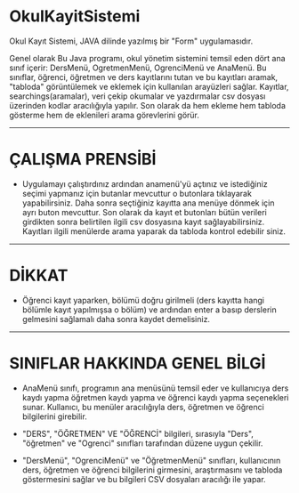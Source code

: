 # OkulKayitSistemi

Okul Kayıt Sistemi, JAVA dilinde yazılmış bir "Form" uygulamasıdır.

Genel olarak Bu Java programı, okul yönetim sistemini temsil eden dört ana sınıf içerir: DersMenü, OgretmenMenü, OgrenciMenü ve AnaMenü. Bu sınıflar, öğrenci, öğretmen ve ders kayıtlarını tutan ve bu kayıtları aramak, "tabloda" görüntülemek ve eklemek için kullanılan arayüzleri sağlar. Kayıtlar, searchings(aramalar), veri çekip okumalar ve yazdırmalar csv dosyası üzerinden kodlar aracılığıyla yapılır. Son olarak da hem ekleme hem tabloda gösterme hem de eklenileri arama görevlerini görür.

----------------------
# ÇALIŞMA PRENSİBİ
- Uygulamayı çalıştırdınız ardından anamenü'yü açtınız ve istediğiniz seçimi yapmanız için butanlar mevcuttur o butonlara tıklayarak yapabilirsiniz. Daha sonra seçtiğiniz kayıtta ana menüye dönmek için ayrı buton mevcuttur. Son olarak da kayıt et butonları bütün verileri girdikten sonra belirtilen ilgili csv dosyasına kayıt sağlayabilirsiniz. Kayıtları ilgili menülerde arama yaparak da tabloda kontrol edebilir siniz.

----------------------
# DİKKAT

- Öğrenci kayıt yaparken, bölümü doğru girilmeli (ders kayıtta hangi bölümle kayıt yapılmışsa o bölüm) ve ardından enter a basıp derslerin gelmesini sağlamalı daha sonra kaydet demelisiniz.

----------------------
# SINIFLAR HAKKINDA GENEL BİLGİ
- AnaMenü sınıfı, programın ana menüsünü temsil eder ve kullanıcıya ders kaydı yapma öğretmen kaydı yapma ve öğrenci kaydı yapma seçenekleri sunar. Kullanıcı, bu menüler aracılığıyla ders, öğretmen ve 
  öğrenci bilgilerini girebilir. 

- "DERS", "ÖĞRETMEN" VE "ÖĞRENCİ" bilgileri, sırasıyla "Ders", "öğretmen" ve "Ogrenci"  sınıfları tarafından düzene uygun çekilir.

- "DersMenü", "OgrenciMenü" ve "ÖğretmenMenü" sınıfları, kullanıcının ders, öğretmen ve öğrenci bilgilerini 
   girmesini, araştırmasını ve tabloda göstermesini sağlar ve bu bilgileri CSV dosyaları aracılığı ile 
   yapar. 
